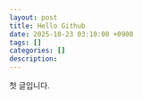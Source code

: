```yaml
---
layout: post
title: Hello Github
date: 2025-10-23 03:10:00 +0900
tags: []
categories: []
description:
---
```

첫 글입니다.
